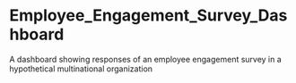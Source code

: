 # Employee_Engagement_Survey_Dashboard
A dashboard showing responses of an employee engagement survey in a hypothetical multinational organization
